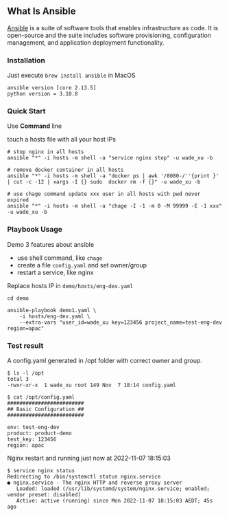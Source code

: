## What Is Ansible
[Ansible](https://www.ansible.com/) is a suite of software tools that enables infrastructure as code. It is open-source and the suite includes software provisioning, configuration management, and application deployment functionality. 

### Installation
Just execute `brew install ansible` in MacOS

```
ansible version [core 2.13.5]
python version = 3.10.8
```

### Quick Start 
Use **Command** line

touch a hosts file with all your host IPs
```
# stop nginx in all hosts
ansible "*" -i hosts -m shell -a "service nginx stop" -u wade_xu -b

# remove docker container in all hosts
ansible "*" -i hosts -m shell -a "docker ps | awk '/8080-/''{print }' | cut -c -12 | xargs -I {} sudo  docker rm -f {}" -u wade_xu -b

# use chage command update xxx user in all hosts with pwd never expired
ansible "*" -i hosts -m shell -a "chage -I -1 -m 0 -M 99999 -E -1 xxx" -u wade_xu -b
```

### Playbook Usage
Demo 3 features about ansible
* use shell command, like `chage`
* create a file `config.yaml` and set owner/group
* restart a service, like nginx

Replace hosts IP in `demo/hosts/eng-dev.yaml`
```
cd demo

ansible-playbook demo1.yaml \
    -i hosts/eng-dev.yaml \
    --extra-vars "user_id=wade_xu key=123456 project_name=test-eng-dev region=apac"
```

### Test result
A config.yaml generated in /opt folder with correct owner and group.
```
$ ls -l /opt
total 3
-rwxr-xr-x  1 wade_xu root 149 Nov  7 18:14 config.yaml
```
```
$ cat /opt/config.yaml 
#########################
## Basic Configuration ##
#########################

env: test-eng-dev
product: product-demo
test_key: 123456
region: apac
```

Nginx restart and running just now at 2022-11-07 18:15:03
```
$ service nginx status
Redirecting to /bin/systemctl status nginx.service
● nginx.service - The nginx HTTP and reverse proxy server
   Loaded: loaded (/usr/lib/systemd/system/nginx.service; enabled; vendor preset: disabled)
   Active: active (running) since Mon 2022-11-07 18:15:03 AEDT; 45s ago
```

<br>
